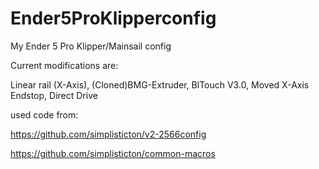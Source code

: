 # Ender5ProKlipperconfig
My Ender 5 Pro Klipper/Mainsail config

Current modifications are:

Linear rail (X-Axis), (Cloned)BMG-Extruder, BlTouch V3.0, Moved X-Axis Endstop, Direct Drive 


used code from:

https://github.com/simplisticton/v2-2566config

https://github.com/simplisticton/common-macros
